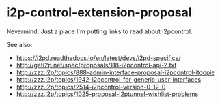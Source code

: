 # i2p-control-extension-proposal

Nevermind. Just a place I'm putting links to read about i2pcontrol.

See also:

  * https://i2pd.readthedocs.io/en/latest/devs/i2pd-specifics/
  * http://geti2p.net/spec/proposals/118-i2pcontrol-api-2.txt
  * http://zzz.i2p/topics/888-admin-interface-proposal-i2pcontrol-itoopie
  * http://zzz.i2p/topics/1942-i2pcontrol-for-generic-user-interfaces
  * http://zzz.i2p/topics/2514-i2pcontrol-version-0-12-0
  * http://zzz.i2p/topics/1025-proposal-i2ptunnel-wishlist-problems